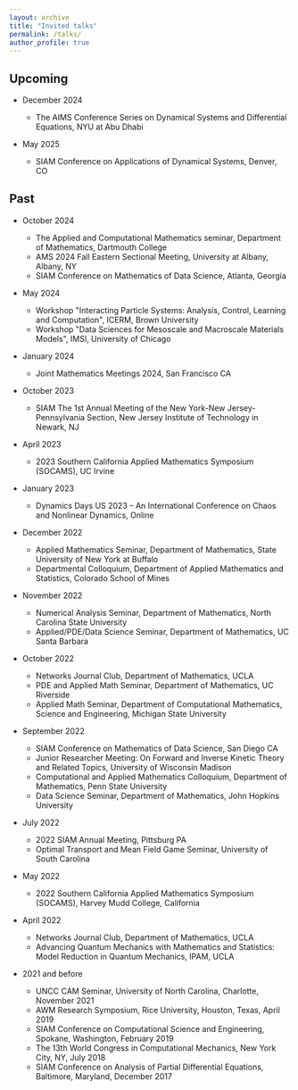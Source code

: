 ```yaml
---
layout: archive
title: "Invited talks"
permalink: /talks/
author_profile: true
---
```



<!-- {% if site.talkmap_link == true %}

<p style="text-decoration:underline;"><a href="/talkmap.html">See a map of all the places I've given a talk!</a></p>

{% endif %}

{% for post in site.talks reversed %}
  {% include archive-single-talk.html %}
{% endfor %}
 -->

Upcoming
--
* December 2024
  * The AIMS Conference Series on Dynamical Systems and Differential Equations, NYU at Abu Dhabi

* May 2025
  * SIAM Conference on Applications of Dynamical Systems, Denver, CO
  
Past
--
* October 2024
  * The Applied and Computational Mathematics seminar, Department of Mathematics, Dartmouth College
  * AMS 2024 Fall Eastern Sectional Meeting, University at Albany, Albany, NY
  * SIAM Conference on Mathematics of Data Science, Atlanta, Georgia

* May 2024
  * Workshop "Interacting Particle Systems: Analysis, Control, Learning and Computation", ICERM, Brown University
  * Workshop "Data Sciences for Mesoscale and Macroscale Materials Models", IMSI, University of Chicago

* January 2024
  * Joint Mathematics Meetings 2024, San Francisco CA

* October 2023
  * SIAM The 1st Annual Meeting of the New York-New Jersey-Pennsylvania Section, New Jersey Institute of Technology in Newark, NJ

* April 2023
  * 2023 Southern California Applied Mathematics Symposium (SOCAMS), UC Irvine

* January 2023
  * Dynamics Days US 2023 – An International Conference on Chaos and Nonlinear Dynamics, Online
  
* December 2022
  * Applied Mathematics Seminar, Department of Mathematics, State University of New York at Buffalo
  * Departmental Colloquium, Department of Applied Mathematics and Statistics, Colorado School of Mines

* November 2022
  * Numerical Analysis Seminar, Department of Mathematics, North Carolina State University
  * Applied/PDE/Data Science Seminar, Department of Mathematics, UC Santa Barbara

* October 2022
  * Networks Journal Club, Department of Mathematics, UCLA
  * PDE and Applied Math Seminar, Department of Mathematics, UC Riverside
  * Applied Math Seminar, Department of Computational Mathematics, Science and Engineering, Michigan State University

* September 2022
  * SIAM Conference on Mathematics of Data Science, San Diego CA
  * Junior Researcher Meeting: On Forward and Inverse Kinetic Theory and Related Topics, University of Wisconsin Madison
  * Computational and Applied Mathematics Colloquium, Department of Mathematics, Penn State University
  * Data Science Seminar, Department of Mathematics, John Hopkins University
  
* July 2022
  * 2022 SIAM Annual Meeting, Pittsburg PA
  * Optimal Transport and Mean Field Game Seminar, University of South Carolina

* May 2022
  * 2022 Southern California Applied Mathematics Symposium (SOCAMS), Harvey Mudd College, California

* April 2022
  * Networks Journal Club, Department of Mathematics, UCLA
  * Advancing Quantum Mechanics with Mathematics and Statistics: Model Reduction in Quantum Mechanics, IPAM, UCLA

* 2021 and before
  * UNCC CAM Seminar, University of North Carolina, Charlotte, November 2021
  * AWM Research Symposium, Rice University, Houston, Texas, April 2019
  * SIAM Conference on Computational Science and Engineering, Spokane, Washington, February 2019
  * The 13th World Congress in Computational Mechanics, New York City, NY, July 2018 
  * SIAM Conference on Analysis of Partial Differential Equations, Baltimore, Maryland, December 2017
